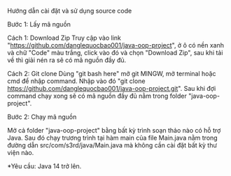 Hướng dẫn cài đặt và sử dụng source code

Bước 1: Lấy mã nguồn

Cách 1: Download Zip
Truy cập vào link "https://github.com/danglequocbao001/java-oop-project", ở ô có nền xanh và chữ
"Code" màu trắng, click vào đó và chọn "Download Zip", sau khi tải về thì giải nén ra sẽ có mã nguồn
đầy đủ.

Cách 2: Git clone
Dùng "git bash here" mở git MINGW, mở terminal hoặc cmd để nhập command. Nhập vào đó
"git clone https://github.com/danglequocbao001/java-oop-project.git". Sau khi đợi command
chạy xong sẽ có mã nguồn đầy đủ nằm trong folder "java-oop-project".


Bước 2: Chạy mã nguồn

Mở cả folder "java-oop-project" bằng bất kỳ trình soạn thảo nào có hỗ trợ Java. Sau đó
chạy trương trình tại hàm main của file Main.java nằm trong đường dẫn src/com/s3rd/java/Main.java
mà không cần cài đặt bất kỳ thư viện nào.

*Yêu cầu: Java 14 trở lên.